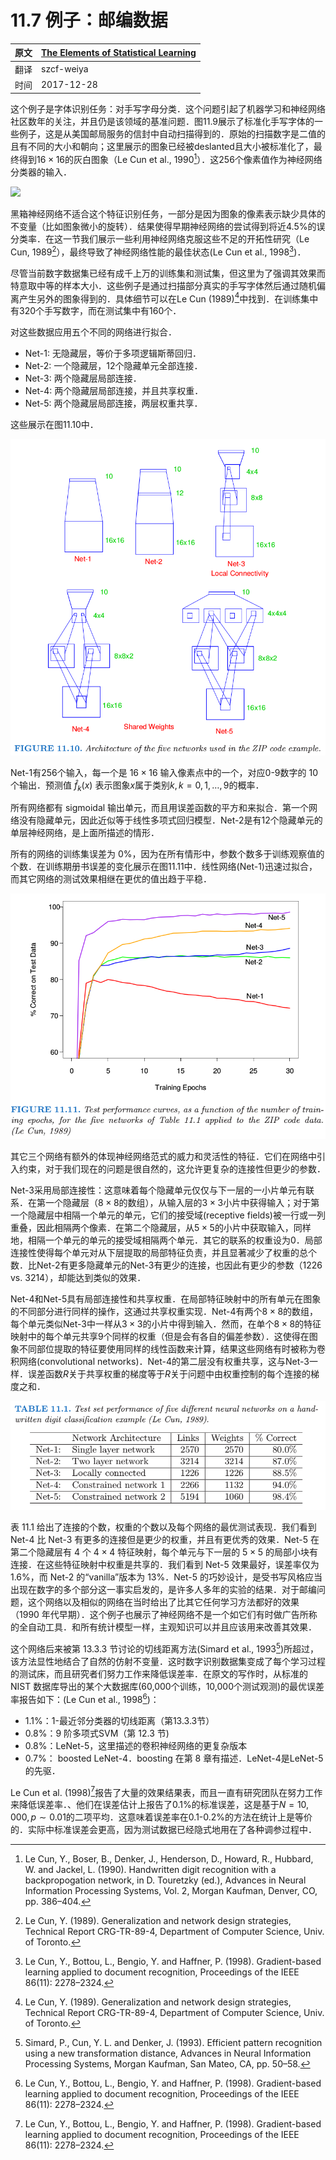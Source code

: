 # 11.7 例子：邮编数据

| 原文   | [The Elements of Statistical Learning](https://web.stanford.edu/~hastie/ElemStatLearn/printings/ESLII_print12.pdf) |
| ---- | ---------------------------------------- |
| 翻译   | szcf-weiya                               |
| 时间   | 2017-12-28                               |

这个例子是字体识别任务：对手写字母分类．这个问题引起了机器学习和神经网络社区数年的关注，并且仍是该领域的基准问题．图11.9展示了标准化手写字体的一些例子，这是从美国邮局服务的信封中自动扫描得到的．原始的扫描数字是二值的且有不同的大小和朝向；这里展示的图象已经被deslanted且大小被标准化了，最终得到$16\times 16$的灰白图象（Le Cun et al., 1990[^1]）．这256个像素值作为神经网络分类器的输入．

![](../img/11/fig11.9.png)

黑箱神经网络不适合这个特征识别任务，一部分是因为图象的像素表示缺少具体的不变量（比如图象微小的旋转）．结果使得早期神经网络的尝试得到将近4.5%的误分类率．在这一节我们展示一些利用神经网络克服这些不足的开拓性研究（Le Cun, 1989[^2]），最终导致了神经网络性能的最佳状态(Le Cun et al., 1998[^3])．

尽管当前数字数据集已经有成千上万的训练集和测试集，但这里为了强调其效果而特意取中等的样本大小．这些例子是通过扫描部分真实的手写字体然后通过随机偏离产生另外的图象得到的．具体细节可以在Le Cun (1989)[^2]中找到．在训练集中有320个手写数字，而在测试集中有160个．

对这些数据应用五个不同的网络进行拟合．

- Net-1: 无隐藏层，等价于多项逻辑斯蒂回归．
- Net-2: 一个隐藏层，12个隐藏单元全部连接．
- Net-3: 两个隐藏层局部连接．
- Net-4: 两个隐藏层局部连接，并且共享权重．
- Net-5: 两个隐藏层局部连接，两层权重共享．

这些展示在图11.10中．

![](../img/11/fig11.10.png)

Net-1有256个输入，每一个是 $16\times 16$ 输入像素点中的一个，对应0-9数字的 $10$ 个输出．预测值 $\hat f_k(x)$ 表示图象$x$属于类别$k, k=0,1,\ldots,9$的概率．

所有网络都有 sigmoidal 输出单元，而且用误差函数的平方和来拟合．第一个网络没有隐藏单元，因此近似等于线性多项式回归模型．Net-2是有12个隐藏单元的单层神经网络，是上面所描述的情形．

所有的网络的训练集误差为 $0\%$，因为在所有情形中，参数个数多于训练观察值的个数．在训练期册书误差的变化展示在图11.11中．线性网络(Net-1)迅速过拟合，而其它网络的测试效果相继在更优的值出趋于平稳．

![](../img/11/fig11.11.png)

其它三个网络有额外的体现神经网络范式的威力和灵活性的特征．它们在网络中引入约束，对于我们现在的问题是很自然的，这允许更复杂的连接性但更少的参数．

Net-3采用局部连接性：这意味着每个隐藏单元仅仅与下一层的一小片单元有联系．在第一个隐藏层（$8\times 8$的数组），从输入层的$3\times 3$小片中获得输入；对于第一个隐藏层中相隔一个单元的单元，它们的接受域(receptive fields)被一行或一列重叠，因此相隔两个像素．在第二个隐藏层，从$5\times 5$的小片中获取输入，同样地，相隔一个单元的单元的接受域相隔两个单元．其它的联系的权重设为0．局部连接性使得每个单元对从下层提取的局部特征负责，并且显著减少了权重的总个数．比Net-2有更多隐藏单元的Net-3有更少的连接，也因此有更少的参数（1226 vs. 3214），却能达到类似的效果．

Net-4和Net-5具有局部连接性和共享权重．在局部特征映射中的所有单元在图象的不同部分进行同样的操作，这通过共享权重实现．Net-4有两个$8\times 8$的数组，每个单元类似Net-3中一样从$3\times 3$的小片中得到输入．然而，在单个$8\times 8$的特征映射中的每个单元共享9个同样的权重（但是会有各自的偏差参数）．这使得在图象不同部位提取的特征要使用同样的线性函数来计算，结果这些网络有时被称为卷积网络(convolutional networks)．Net-4的第二层没有权重共享，这与Net-3一样．误差函数$R$关于共享权重的梯度等于$R$关于问题中由权重控制的每个连接的梯度之和．

![](../img/11/tab11.1.png)

表 11.1 给出了连接的个数，权重的个数以及每个网络的最优测试表现．我们看到 Net-4 比 Net-3 有更多的连接但是更少的权重，并且有更优秀的效果．Net-5 在第二个隐藏层有 $4$ 个 $4\times 4$ 特征映射，每个单元与下一层的 $5\times 5$ 的局部小块有连接．在这些特征映射中权重是共享的．我们看到 Net-5 效果最好，误差率仅为 $1.6\%$，而 Net-2 的“vanilla”版本为 $13\%$．Net-5 的巧妙设计，是受书写风格应当出现在数字的多个部分这一事实启发的，是许多人多年的实验的结果．对于邮编问题，这个网络以及相似的网络在当时给出了比其它任何学习方法都好的效果（1990 年代早期）．这个例子也展示了神经网络不是一个如它们有时做广告所称的全自动工具．和所有统计模型一样，主观知识可以并且应该用来改善其效果．

这个网络后来被第 13.3.3 节讨论的切线距离方法(Simard et al., 1993[^4])所超过，该方法显性地结合了自然的仿射不变量．这时数字识别数据集变成了每个学习过程的测试床，而且研究者们努力工作来降低误差率．在原文的写作时，从标准的 NIST 数据库导出的某个大数据库(60,000个训练，10,000个测试观测)的最优误差率报告如下：(Le Cun et al., 1998[^3])：

- $1.1\%$：$1$-最近邻分类器的切线距离（第13.3.3节）
- $0.8\%$：$9$ 阶多项式SVM（第 12.3 节)
- $0.8\%$：LeNet-5，这里描述的卷积神经网络的更复杂版本
- $0.7\%$： boosted LeNet-4．boosting 在第 8 章有描述．LeNet-4是LeNet-5的先驱．

Le Cun et al. (1998)[^3]报告了大量的效果结果表，而且一直有研究团队在努力工作来降低误差率．、他们在误差估计上报告了0.1%的标准误差，这是基于$N=10,000,p\sim 0.01$的二项平均．这意味着误差率在0.1-0.2%的方法在统计上是等价的．实际中标准误差会更高，因为测试数据已经隐式地用在了各种调参过程中．

[^1]: Le Cun, Y., Boser, B., Denker, J., Henderson, D., Howard, R., Hubbard, W. and Jackel, L. (1990). Handwritten digit recognition with a backpropogation network, in D. Touretzky (ed.), Advances in Neural Information Processing Systems, Vol. 2, Morgan Kaufman, Denver, CO, pp. 386–404.
[^2]: Le Cun, Y. (1989). Generalization and network design strategies, Technical Report CRG-TR-89-4, Department of Computer Science, Univ. of Toronto.
[^3]: Le Cun, Y., Bottou, L., Bengio, Y. and Haffner, P. (1998). Gradient-based learning applied to document recognition, Proceedings of the IEEE 86(11): 2278–2324.
[^4]: Simard, P., Cun, Y. L. and Denker, J. (1993). Efficient pattern recognition using a new transformation distance, Advances in Neural Information Processing Systems, Morgan Kaufman, San Mateo, CA, pp. 50–58.
